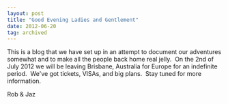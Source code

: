 ```yaml
---
layout: post
title: "Good Evening Ladies and Gentlement"
date: 2012-06-20
tag: archived
---
```

This is a blog that we have set up in an attempt to document our adventures somewhat and to make all the people back home real jelly.  On the 2nd of July 2012 we will be leaving Brisbane, Australia for Europe for an indefinite period.  We've got tickets, VISAs, and big plans.  Stay tuned for more information.

Rob & Jaz
